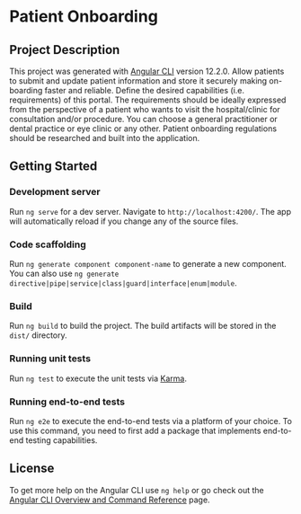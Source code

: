 # Patient Onboarding


## Project Description
This project was generated with [Angular CLI](https://github.com/angular/angular-cli) version 12.2.0.
Allow patients to submit and update patient information and store it securely making on- boarding faster and reliable. Define the desired capabilities (i.e. requirements) of this portal. The requirements should be ideally expressed from the perspective of a patient who wants to visit the hospital/clinic for consultation and/or procedure. You can choose a general practitioner or dental practice or eye clinic or any other. Patient onboarding regulations should be researched and built into the application.

## Getting Started

### Development server

Run `ng serve` for a dev server. Navigate to `http://localhost:4200/`. The app will automatically reload if you change any of the source files.

### Code scaffolding

Run `ng generate component component-name` to generate a new component. You can also use `ng generate directive|pipe|service|class|guard|interface|enum|module`.

### Build

Run `ng build` to build the project. The build artifacts will be stored in the `dist/` directory.

### Running unit tests

Run `ng test` to execute the unit tests via [Karma](https://karma-runner.github.io).

### Running end-to-end tests

Run `ng e2e` to execute the end-to-end tests via a platform of your choice. To use this command, you need to first add a package that implements end-to-end testing capabilities.

## License

To get more help on the Angular CLI use `ng help` or go check out the [Angular CLI Overview and Command Reference](https://angular.io/cli) page.
